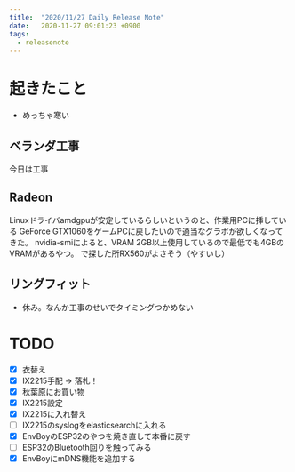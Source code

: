 ```yaml
---
title:  "2020/11/27 Daily Release Note"
date:   2020-11-27 09:01:23 +0900
tags:
  - releasenote
---
```

# 起きたこと

* めっちゃ寒い

## ベランダ工事

今日は工事

## Radeon

Linuxドライバamdgpuが安定しているらしいというのと、作業用PCに挿している
GeForce GTX1060をゲームPCに戻したいので適当なグラボが欲しくなってきた。
nvidia-smiによると、VRAM 2GB以上使用しているので最低でも4GBのVRAMがあるやつ。
で探した所RX560がよさそう（やすいし）

## リングフィット

* 休み。なんか工事のせいでタイミングつかめない

# TODO 

- [x] 衣替え
- [X] IX2215手配 -> 落札！
- [x] 秋葉原にお買い物
- [x] IX2215設定
- [x] IX2215に入れ替え
- [ ] IX2215のsyslogをelasticsearchに入れる
- [x] EnvBoyのESP32のやつを焼き直して本番に戻す
- [ ] ESP32のBluetooth回りを触ってみる
- [x] EnvBoyにmDNS機能を追加する
